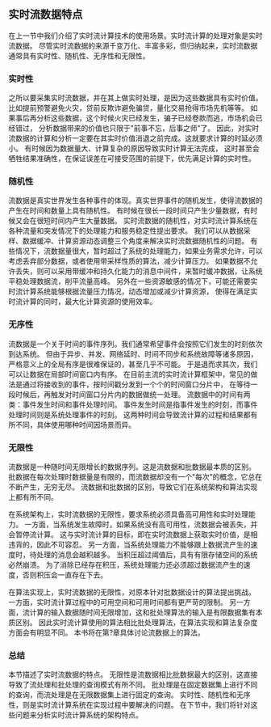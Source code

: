 ## 实时流数据特点
在上一节中我们介绍了实时流计算技术的使用场景。实时流计算的处理对象是实时流数据。
尽管实时流数据的来源千变万化、丰富多彩，但归纳起来，实时流数据通常具有实时性、随机性、无序性和无限性。

### 实时性
之所以要采集实时流数据，并在其上做实时处理，是因为这些数据具有实时价值。
比如提前预警避免火灾，贷前反欺诈避免骗贷，量化交易抢得市场先机等等。
如果事后再分析这些数据，这个时候火灾已经发生，骗子已经卷款而逃，市场机会已经错过，
分析数据带来的价值也只限于"前事不忘，后事之师"了。
因此，对实时流数据的计算和分析一定要在其实时价值消退之前完成。这就要求计算的时延必须小。
有时候因为数据量大、计算复杂的原因导致实时计算无法完成，
这时甚至会牺牲结果准确性，在保证误差在可接受范围的前提下，优先满足计算的实时性。

### 随机性
流数据是真实世界发生各种事件的体现。真实世界事件的随机发生，使得流数据的产生在时间和数量上具有随机性。
有时候在很长一段时间只产生少量数据，有时候又会在很短时间内产生大量数据。
实时流数据的随机性，对实时流计算系统在各种流量和突发情况下的处理能力和服务稳定性提出要求。
我们可以从数据采样、数据缓冲、计算资源动态调整三个角度来解决实时流数据随机性的问题。
有些情况下，流数据量很大，暂时超过了系统的处理能力，如果业务需求允许，可以考虑丢弃部分数据，或者使用带采样性质的算法，减少计算压力。
如果数据不允许丢失，则可以采用带缓冲和持久化能力的消息中间件，来暂时缓冲数据，让系统平稳处理数据流，削平流量高峰。
另外在一些资源敏感的情况下，可能还需要实时流计算系统能够根据流量压力情况，动态增加或减少计算资源，
使得在满足实时流计算的同时，最大化计算资源的使用效率。

### 无序性
流数据是一个关于时间的事件序列。我们通常希望事件会按照它们发生的时刻依次到达系统。
但由于异步、并发、网络延时、时间不同步和系统故障等诸多原因，严格意义上的全局有序是很难保证的，甚至几乎不可能。
于是退而求其次，我们可以让数据在局部时间窗口内有序。
在目前主流的实时流计算框架中，常见的做法是通过将接收到的事件，按时间戳分发到一个个的时间窗口分片中，
在等待一段时候后，再触发对时间窗口分片内的数据做统一处理。
流数据中的时间有两类：事件发生时间和事件处理时间。
事件发生时间是指事件发生的时刻，而事件处理时间则是系统处理事件的时刻。
这两种时间会导致流计算的过程和结果都有所不同，具体使用哪种时间因场景而异。


### 无限性
流数据是一种随时间无限增长的数据序列。这是流数据和批数据最本质的区别。
批数据在每次处理时数据量是有限的，而流数据却没有一个"每次"的概念，它总在不断产生，无穷无尽。
流数据和批数据的区别，导致它们在系统架构和算法实现上都有所不同。

在系统架构上，实时流数据的无限性，要求系统必须具备高可用性和实时处理能力。
一方面，当系统发生故障时，如果系统没有高可用性，流数据会被丢失，并会暂停流计算。
这与实时流计算的目标，即在实时流数据上获取实时价值，是相违背的，因此不可容忍。
另一方面，当系统处理能力不能够跟上数据流产生的速度时，待处理的消息会越积越多。
当积压超过阈值后，具有有限存储空间的系统必然崩溃。
为了消除已经存在积压，系统处理能力还必须超过数据流产生的速度，否则积压会一直存在下去。

在算法实现上，实时流数据的无限性，对原本针对批数据设计的算法提出挑战。
一方面，实时流计算过程中的可用空间和可用时间都有更严苛的限制。
另一方面，流计算的输入数据随时间无限增加，这和批处理算法的输入是有限数据集有本质区别。
因此实时流计算使用的算法相比批处理算法，在算法实现和算法复杂度方面会有明显不同。
本书将在第?章具体讨论流数据上的算法。

### 总结
本节描述了实时流数据的特点。
无限性是流数据相比批数据最大的区别，这直接导致了流处理和批处理的查询模式有所不同。
批处理是在固定数据集上进行不同的查询，而流处理是在无限数据集上进行固定的查询。
实时性、随机性和无序性，则是实时流计算系统在实现过程中要解决的问题。
在下节中，我们将针对这些问题来分析实时流计算系统的架构特点。
